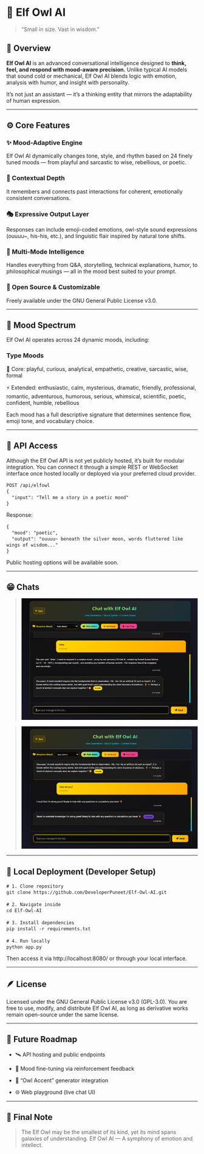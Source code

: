 # 🦉 Elf Owl AI

> “Small in size. Vast in wisdom.”

## 🌌 Overview
**Elf Owl AI** is an advanced conversational intelligence designed to **think, feel, and respond with mood-aware precision.**
Unlike typical AI models that sound cold or mechanical, Elf Owl AI blends logic with emotion, analysis with humor, and insight with personality.

It’s not just an assistant — it’s a thinking entity that mirrors the adaptability of human expression.

---

## ⚙️ Core Features
### ✨ Mood-Adaptive Engine
Elf Owl AI dynamically changes tone, style, and rhythm based on 24 finely tuned moods — from playful and sarcastic to wise, rebellious, or poetic.

### 🧠 Contextual Depth
It remembers and connects past interactions for coherent, emotionally consistent conversations.

### 🎭 Expressive Output Layer
Responses can include emoji-coded emotions, owl-style sound expressions (ouuuu~, his-his, etc.), and linguistic flair inspired by natural tone shifts.

### 💬 Multi-Mode Intelligence
Handles everything from Q&A, storytelling, technical explanations, humor, to philosophical musings — all in the mood best suited to your prompt.

### 🔐 Open Source & Customizable
Freely available under the GNU General Public License v3.0.

---

## 🧩 Mood Spectrum
Elf Owl AI operates across 24 dynamic moods, including:

### Type	Moods
🎨 Core:	playful, curious, analytical, empathetic, creative, sarcastic, wise, formal

⚡ Extended:	enthusiastic, calm, mysterious, dramatic, friendly, professional, romantic, adventurous, humorous, serious, whimsical, scientific, poetic, confident, humble, rebellious

Each mood has a full descriptive signature that determines sentence flow, emoji tone, and vocabulary choice.

 ---

## 🔗 API Access
Although the Elf Owl API is not yet publicly hosted, it’s built for modular integration.
You can connect it through a simple REST or WebSocket interface once hosted locally or deployed via your preferred cloud provider.

```
POST /api/elfowl
{
  "input": "Tell me a story in a poetic mood"
}
```

Response:
```
{
  "mood": "poetic",
  "output": "ouuuu~ beneath the silver moon, words fluttered like wings of wisdom..."
}
```
Public hosting options will be available soon.

---

## 😁 Chats

> ![Chat 0](Chats/image_0.png)

> ![Chat 1](Chats/image_1.png)

---

## 🧠 Local Deployment (Developer Setup)
```
# 1. Clone repository
git clone https://github.com/DeveloperPuneet/Elf-Owl-AI.git

# 2. Navigate inside
cd Elf-Owl-AI

# 3. Install dependencies
pip install -r requirements.txt

# 4. Run locally
python app.py
```
Then access it via http://localhost:8080/ or through your local interface.

---

## 🪶 License
Licensed under the GNU General Public License v3.0 (GPL-3.0).
You are free to use, modify, and distribute Elf Owl AI, as long as derivative works remain open-source under the same license.

---

## 💬 Future Roadmap
- 🛰️ API hosting and public endpoints

- 🧬 Mood fine-tuning via reinforcement feedback

- 🦉 “Owl Accent” generator integration

- 🌐 Web playground (live chat UI)

---

## 🌠 Final Note
>The Elf Owl may be the smallest of its kind, yet its mind spans galaxies of understanding.
>Elf Owl AI — A symphony of emotion and intellect.
